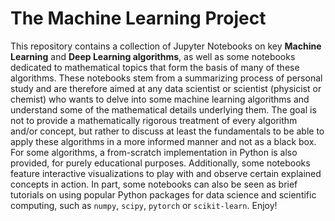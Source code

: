 # The Machine Learning Project
This repository contains a collection of Jupyter Notebooks on key **Machine Learning** and **Deep Learning algorithms**, as well as some notebooks dedicated to mathematical topics that form the basis of many of these algorithms. These notebooks stem from a summarizing process of personal study and are therefore aimed at any data scientist or scientist (physicist or chemist) who wants to delve into some machine learning algorithms and understand some of the mathematical details underlying them. The goal is not to provide a mathematically rigorous treatment of every algorithm and/or concept, but rather to discuss at least the fundamentals to be able to apply these algorithms in a more informed manner and not as a black box. For some algorithms, a from-scratch implementation in Python is also provided, for purely educational purposes. Additionally, some notebooks feature interactive visualizations to play with and observe certain explained concepts in action. In part, some notebooks can also be seen as brief tutorials on using popular Python packages for data science and scientific computing, such as `numpy`, `scipy`, `pytorch` or `scikit-learn`. Enjoy!

